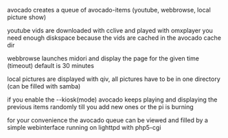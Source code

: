 avocado creates a queue of avocado-items (youtube, webbrowse, local picture show)

youtube vids are downloaded with cclive and played with omxplayer
you need enough diskspace because the vids are cached in the avocado cache dir

webbrowse launches midori and display the page for the given time (timeout) default is 30 minutes

local pictures are displayed with qiv, all pictures have to be in one directory (can be filled with samba)

if you enable the --kiosk(mode) avocado keeps playing and displaying the previous items randomly
till you add new ones or the pi is burning

for your convenience the avocado queue can be viewed and filled by a simple webinterface running on lighttpd with php5-cgi